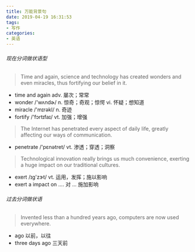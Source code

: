 ```yaml
---
title: 万能背景句
date: 2019-04-19 16:31:53
tags:
- 写作
categories:
- 英语
---
```


###### 现在分词做状语型

>  Time and again, science and technology has created wonders and even miracles, thus fortifying our belief in it.

+ time and again       adv. 屡次；常常
+ wonder     /'wʌndɚ/   n. 惊奇；奇观；惊愕     vi. 怀疑；想知道
+ miracle     /'mɪrəkl/    n. 奇迹
+ fortify        /'fɔrtɪfaɪ/   vt. 加强；增强



> The Internet has penetrated every aspect of daily life, greatly affecting our ways of communication.

+ penetrate    /'pɛnətret/    vt. 渗透；穿透；洞察



> Technological innovation really brings us much convenience, exerting a huge impact on our traditional cultures.

+ exert     /ɪɡ'zɝt/     vt. 运用，发挥；施以影响
+ exert a impact on ....    对 ... 施加影响



###### 过去分词做状语

> Invented less than a hundred years ago, computers are now used everywhere.

+ ago 以前，以往
+ three days ago 三天前

